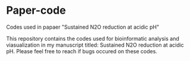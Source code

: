 # Paper-code
Codes used in papaer "Sustained N2O reduction at acidic pH"

This repository contains the codes used for bioinformatic analysis and viasualization in my manuscript titled: Sustained N2O reduction at acidic pH. Please feel free to reach if bugs occured on these codes.

